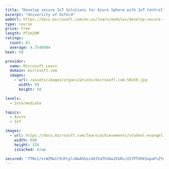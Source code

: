 ```yaml
---
title: "Develop secure IoT Solutions for Azure Sphere with IoT Central"
excerpt: "University of Oxford"
webUrl: https://docs.microsoft.com/en-us/learn/modules/develop-secure-iot-solutions-azure-sphere-iot-central/
type: course
price: Free
length: PT1H29M
ratings:
  count: 61
  average: 4.7540984
heat: 50

provider:
  name: Microsoft Learn
  domain: microsoft.com
  images:
    - url: /assets/images/organizations/microsoft.com-50x50.jpg
      width: 50
      height: 50

levels:
  - Intermediate

topics:
  - Azure
  - IoT

images:
  - url: https://docs.microsoft.com/learn/achievements/student-evangelism/develop-secure-iot-solutions-with-azure-sphere-social.png
    width: 640
    height: 320
    isCached: true

secured: "7TNv1/vcW2MwIr9JPcplvNaA9Soi4OJVaThXbw3VGRu/o57PTH5KSapaPsZYqBOCkYZoo96T48EZ6e44vSEmYOdcyKC+doHbZhJWNi+zIOaMQrCa8mYs7Z5cDgEvWTsLFackKcjqM7+UftKCJ1wYHNFBxDeOJv9pAKeA5JLtuEASd6dAPT/aDrn6JJrwJDnHDEKJjoMP5zIHUuVgXrQdjoP1nWLS8CP9Fr5SIwp0JJdEzZcG7/2QY3llNlHPmNfNBAbwQ4/aVc0WgGXMfv4ep6tWRYSOlSslF1jb4NWi4Y+alBqprRsjJaIvt4g0XWikmPuxaid9KNl7bvyYP8T4NwQ4JxmEblBrrbMMNogDP2sPtsBagHd0IXiLynk+f+Grw+FPMOIedknXLiunRlb+u4hg0Jzlrq4dXwONk+SdSLI=;GldkJZlercl6TVtzD8iMpA=="
---
```


